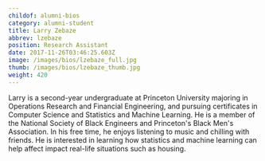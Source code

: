 ```yaml
---
childof: alumni-bios
category: alumni-student
title: Larry Zebaze  
abbrev: lzebaze
position: Research Assistant
date: 2017-11-26T03:46:25.603Z
image: /images/bios/lzebaze_full.jpg
thumb: /images/bios/lzebaze_thumb.jpg
weight: 420
---
```

Larry is a second-year undergraduate at Princeton University majoring in Operations Research and Financial Engineering, and pursuing certificates in Computer Science and Statistics and Machine Learning. He is a member of the National Society of Black Engineers and Princeton's Black Men's Association. In his free time, he enjoys listening to music and chilling with friends. He is interested in learning how statistics and machine learning can help affect impact real-life situations such as housing.

<br>
<br>